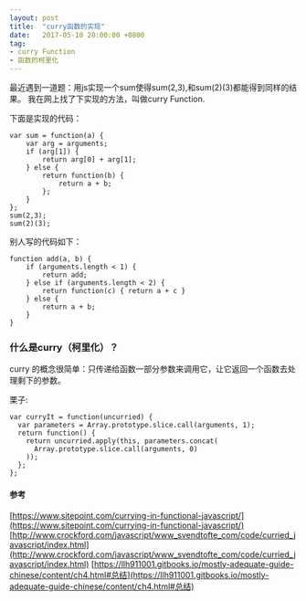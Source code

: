 ```yaml
---
layout: post
title:  "curry函数的实现"
date:   2017-05-10 20:00:00 +0800
tag:
- curry Function
- 函数的柯里化
---
```


最近遇到一道题：用js实现一个sum使得sum(2,3),和sum(2)(3)都能得到同样的结果。
我在网上找了下实现的方法，叫做curry Function.

下面是实现的代码：
```
var sum = function(a) {
    var arg = arguments;
    if (arg[1]) {
        return arg[0] + arg[1];
    } else {
        return function(b) {
            return a + b;
        };
    }
};
sum(2,3);
sum(2)(3);

```

别人写的代码如下：

```
function add(a, b) {
    if (arguments.length < 1) {
        return add;
    } else if (arguments.length < 2) {
        return function(c) { return a + c }
    } else {
        return a + b;
    }
}
```

### 什么是curry（柯里化）？
curry 的概念很简单：只传递给函数一部分参数来调用它，让它返回一个函数去处理剩下的参数。

栗子:
```
var curryIt = function(uncurried) {
  var parameters = Array.prototype.slice.call(arguments, 1);
  return function() {
    return uncurried.apply(this, parameters.concat(
      Array.prototype.slice.call(arguments, 0)
    ));
  };
};
```

#### 参考
[https://www.sitepoint.com/currying-in-functional-javascript/](https://www.sitepoint.com/currying-in-functional-javascript/)
[http://www.crockford.com/javascript/www_svendtofte_com/code/curried_javascript/index.html](http://www.crockford.com/javascript/www_svendtofte_com/code/curried_javascript/index.html)
[https://llh911001.gitbooks.io/mostly-adequate-guide-chinese/content/ch4.html#总结](https://llh911001.gitbooks.io/mostly-adequate-guide-chinese/content/ch4.html#总结)




